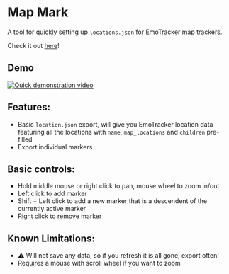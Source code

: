 # Map Mark

A tool for quickly setting up `locations.json` for EmoTracker map trackers.

Check it out [here](mapmarktool.github.io)!

## Demo

[![Quick demonstration video](https://img.youtube.com/vi/thiOZombVUw/0.jpg)](https://www.youtube.com/watch?v=thiOZombVUw)

## Features:

- Basic `location.json` export, will give you EmoTracker location data featuring all the locations with `name`, `map_locations` and `children` pre-filled
- Export individual markers

## Basic controls:

- Hold middle mouse or right click to pan, mouse wheel to zoom in/out
- Left click to add marker
- Shift + Left click to add a new marker that is a descendent of the currently active marker
- Right click to remove marker

## Known Limitations:

- :warning: Will not save any data, so if you refresh it is all gone, export often!
- Requires a mouse with scroll wheel if you want to zoom
